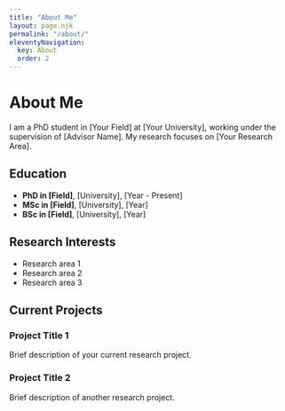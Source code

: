 ```yaml
---
title: "About Me"
layout: page.njk
permalink: "/about/"
eleventyNavigation:
  key: About
  order: 2
---
```


# About Me

I am a PhD student in [Your Field] at [Your University], working under the supervision of [Advisor Name]. My research focuses on [Your Research Area].

## Education

- **PhD in [Field]**, [University], [Year - Present]
- **MSc in [Field]**, [University], [Year]
- **BSc in [Field]**, [University], [Year]

## Research Interests

- Research area 1
- Research area 2
- Research area 3

## Current Projects

### Project Title 1
Brief description of your current research project.

### Project Title 2
Brief description of another research project.